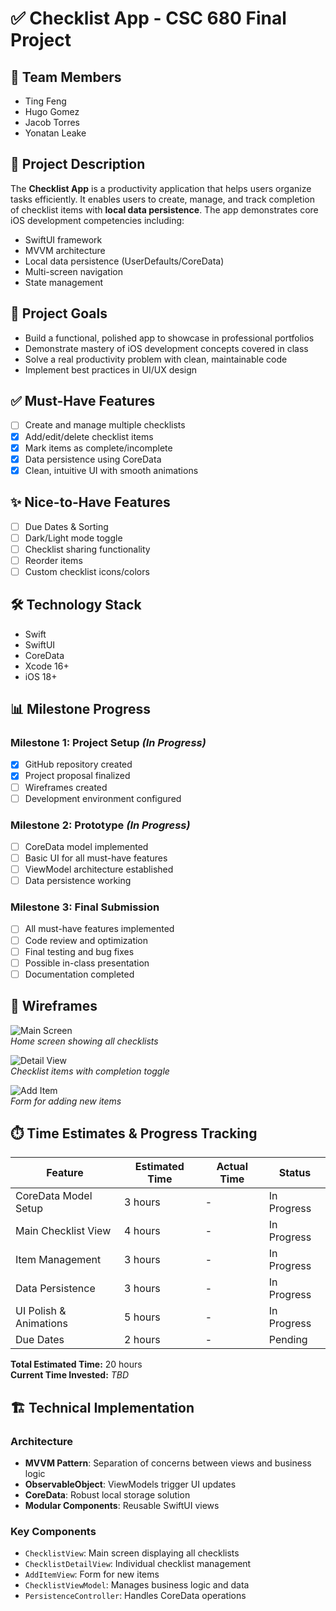# ✅ Checklist App - CSC 680 Final Project

## 👥 Team Members
- Ting Feng  
- Hugo Gomez  
- Jacob Torres  
- Yonatan Leake  

## 📱 Project Description
The **Checklist App** is a productivity application that helps users organize tasks efficiently. It enables users to create, manage, and track completion of checklist items with **local data persistence**. The app demonstrates core iOS development competencies including:

- SwiftUI framework  
- MVVM architecture  
- Local data persistence (UserDefaults/CoreData)  
- Multi-screen navigation  
- State management  

## 🎯 Project Goals
- Build a functional, polished app to showcase in professional portfolios  
- Demonstrate mastery of iOS development concepts covered in class  
- Solve a real productivity problem with clean, maintainable code  
- Implement best practices in UI/UX design  

## ✅ Must-Have Features
- [ ] Create and manage multiple checklists  
- [X] Add/edit/delete checklist items  
- [X] Mark items as complete/incomplete  
- [X] Data persistence using CoreData  
- [X] Clean, intuitive UI with smooth animations  

## ✨ Nice-to-Have Features
- [ ] Due Dates & Sorting  
- [ ] Dark/Light mode toggle  
- [ ] Checklist sharing functionality  
- [ ] Reorder items  
- [ ] Custom checklist icons/colors  

## 🛠️ Technology Stack
- Swift  
- SwiftUI  
- CoreData  
- Xcode 16+  
- iOS 18+  

## 📊 Milestone Progress

### Milestone 1: Project Setup *(In Progress)*
- [x] GitHub repository created  
- [x] Project proposal finalized  
- [ ] Wireframes created  
- [ ] Development environment configured  

### Milestone 2: Prototype *(In Progress)*
- [ ] CoreData model implemented  
- [ ] Basic UI for all must-have features  
- [ ] ViewModel architecture established  
- [ ] Data persistence working  

### Milestone 3: Final Submission
- [ ] All must-have features implemented  
- [ ] Code review and optimization  
- [ ] Final testing and bug fixes  
- [ ] Possible in-class presentation  
- [ ] Documentation completed  

## 🎨 Wireframes
![Main Screen](wireframes/main.png)  
*Home screen showing all checklists*

![Detail View](wireframes/detail.png)  
*Checklist items with completion toggle*

![Add Item](wireframes/add.png)  
*Form for adding new items*

## ⏱️ Time Estimates & Progress Tracking

| Feature                  | Estimated Time | Actual Time | Status       |
|--------------------------|----------------|-------------|--------------|
| CoreData Model Setup     | 3 hours        | -           | In Progress  |
| Main Checklist View      | 4 hours        | -           | In Progress  |
| Item Management          | 3 hours        | -           | In Progress  |
| Data Persistence         | 3 hours        | -           | In Progress  |
| UI Polish & Animations   | 5 hours        | -           | In Progress  |
| Due Dates                | 2 hours        | -           | Pending      |

**Total Estimated Time:** 20 hours  
**Current Time Invested:** *TBD*

## 🏗️ Technical Implementation

### Architecture
- **MVVM Pattern**: Separation of concerns between views and business logic  
- **ObservableObject**: ViewModels trigger UI updates  
- **CoreData**: Robust local storage solution  
- **Modular Components**: Reusable SwiftUI views  

### Key Components
- `ChecklistView`: Main screen displaying all checklists  
- `ChecklistDetailView`: Individual checklist management  
- `AddItemView`: Form for new items  
- `ChecklistViewModel`: Manages business logic and data  
- `PersistenceController`: Handles CoreData operations  

